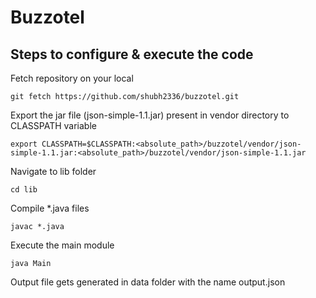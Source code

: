 # Buzzotel

## Steps to configure & execute the code

Fetch repository on your local
```
git fetch https://github.com/shubh2336/buzzotel.git
```

Export the jar file (json-simple-1.1.jar) present in vendor directory to CLASSPATH variable
```
export CLASSPATH=$CLASSPATH:<absolute_path>/buzzotel/vendor/json-simple-1.1.jar:<absolute_path>/buzzotel/vendor/json-simple-1.1.jar
```

Navigate to lib folder
```
cd lib
```

Compile *.java files
```
javac *.java
```

Execute the main module
```
java Main
```

Output file gets generated in data folder with the name output.json